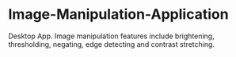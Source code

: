 # Image-Manipulation-Application
Desktop App. Image manipulation features include brightening, thresholding, negating, edge detecting and contrast stretching.
